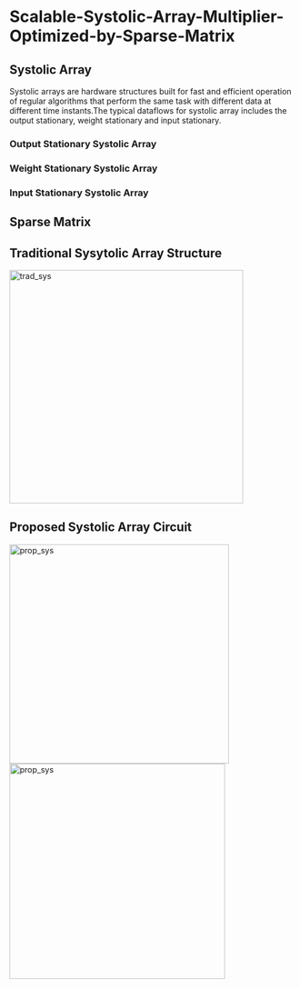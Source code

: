 # Scalable-Systolic-Array-Multiplier-Optimized-by-Sparse-Matrix

## Systolic Array
Systolic arrays are hardware structures built for fast and efficient operation of regular algorithms that perform the same task with different data at different time instants.The typical dataflows for systolic array includes the output stationary, weight stationary and input stationary.
### Output Stationary Systolic Array
### Weight Stationary Systolic Array
### Input Stationary Systolic Array

## Sparse Matrix

## Traditional Sysytolic Array Structure

<img width="411" alt="trad_sys" src="https://user-images.githubusercontent.com/62790565/231377915-721fb2e0-b571-447d-96cb-5566a283bdb0.png">

## Proposed Systolic Array Circuit

<img width="386" alt="prop_sys" src="https://user-images.githubusercontent.com/62790565/231376828-82ab92ff-c103-476e-8c9c-0fcb4f49284c.png">
<img width="379" alt="prop_sys" src="https://user-images.githubusercontent.com/62790565/231378376-97deb22e-6d1a-4777-a56b-776c26424ab2.png">
